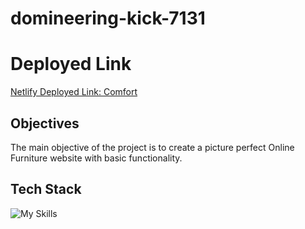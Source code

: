 # domineering-kick-7131
# Deployed Link

[Netlify Deployed Link:  Comfort]([https://sarthitravel.netlify.app/](https://650b2e92a26a062409039b60--melodic-beijinho-4b58db.netlify.app/))
## Objectives
The main objective of the project is to create a picture perfect Online Furniture website with basic functionality.
## Tech Stack

![My Skills](https://skills.thijs.gg/icons?i=html,css,js)
